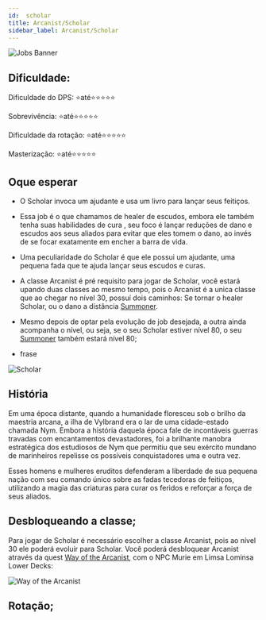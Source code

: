 ```yaml
---
id:  scholar
title: Arcanist/Scholar
sidebar_label: Arcanist/Scholar 
---
```

![Jobs Banner](https://i.imgur.com/dX4UQ0n.png)
## Dificuldade: 
 Dificuldade do DPS: ⭐até⭐⭐⭐⭐⭐ 

 Sobrevivência: ⭐até⭐⭐⭐⭐⭐

 Dificuldade da rotação: ⭐até⭐⭐⭐⭐⭐

 Masterização: ⭐até⭐⭐⭐⭐⭐
## Oque esperar

- O Scholar invoca um ajudante e usa um livro para lançar seus feitiços. 

- Essa job é o que chamamos de healer de escudos, embora ele também tenha suas habilidades de cura , seu foco é lançar reduções de dano e escudos aos seus aliados para evitar que eles tomem o dano, ao invés de se focar exatamente em encher a barra de vida.

- Uma peculiaridade do Scholar é que ele possui um ajudante, uma pequena fada que te ajuda lançar seus escudos e curas. 

- A classe Arcanist é pré requisito para jogar de Scholar, você estará upando duas classes ao mesmo tempo, pois o Arcanist é a unica classe que ao chegar no nível 30, possuí dois caminhos: Se tornar o healer Scholar, ou o dano a distância [Summoner](/docs/jobs/summoner).

- Mesmo depois de optar pela evolução de job desejada, a outra ainda acompanha o nível, ou seja, se o seu Scholar estiver nível 80, o seu [Summoner](/docs/jobs/summoner) também estará nível 80; 

- frase

![Scholar](https://i.imgur.com/Ny9c6Ri.png)
## História

Em uma época distante, quando a humanidade floresceu sob o brilho da maestria arcana, a ilha de Vylbrand era o lar de uma cidade-estado chamada Nym. Embora a história daquela época fale de incontáveis ​​guerras travadas com encantamentos devastadores, foi a brilhante manobra estratégica dos estudiosos de Nym que permitiu que seu exército mundano de marinheiros repelisse os possíveis conquistadores uma e outra vez. 

Esses homens e mulheres eruditos defenderam a liberdade de sua pequena nação com seu comando único sobre as fadas tecedoras de feitiços, utilizando a magia das criaturas para curar os feridos e reforçar a força de seus aliados.
## Desbloqueando a classe;

Para jogar de Scholar é necessário escolher a classe Arcanist, pois ao nível 30 ele poderá evoluir para Scholar. Você poderá desbloquear Arcanist através da quest [Way of the Arcanist](https://na.finalfantasyxiv.com/lodestone/playguide/db/quest/4100af4d4b8/), com o NPC Murie em Limsa Lominsa Lower Decks:

![Way of the Arcanist](https://i.imgur.com/lrMWVon.png)




## Rotação;




